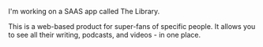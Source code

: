 I'm working on a SAAS app called The Library.

This is a web-based product for super-fans of specific people. It allows you to see all their writing, podcasts, and videos - in one place. 


